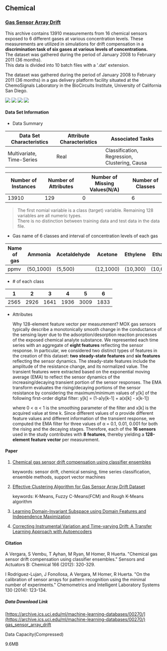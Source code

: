 ## Chemical
### [Gas Sensor Array Drift](https://archive.ics.uci.edu/ml/datasets/Gas+Sensor+Array+Drift+Dataset+at+Different+Concentrations)  

This archive contains 13910 measurements from 16 chemical sensors exposed to 6 different gases at various concentration levels. These measurements are utilized in simulations for drift compensation in a __discrimination task of six gases at various levels of concentrations.__  
The dataset was gathered during the period of January 2008 to February 2011 (36 months).  
This data is divided into 10 batch files with a '.dat' extension.  

The dataset was gathered during the period of January 2008 to February 2011 (36 months) in a gas delivery platform facility situated at the ChemoSignals Laboratory in the BioCircuits Institute, University of California San Diego.    

![](https://img.shields.io/badge/sector-chemical-red.svg)
![](https://img.shields.io/badge/labeled-yes-blue.svg)
![](https://img.shields.io/badge/time--series-yes-blue.svg)  ![](<https://img.shields.io/badge/simulation-yes-blue.svg>)       

#### Data Set Information    


- Data Summary      

| Data Set Characteristics  | Attribute Characteristics | Associated Tasks                              |
| ------------------------- | ------------------------- | --------------------------------------------- |
| Multivariate, Time-Series | Real                      | Classification, Regression, Clustering, Causa |

| Number of Instances | Number of Attributes | Number of Missing Values(N/A) | Number of Classes |
| ------------------- | -------------------- | ----------------------------- | ----------------- |
| 13910               | 129                  | 0                             | 6                 |

> The first nomial variable is a class (target) variable. Remaining 128 variables are all numeric types.   
> There is no distinction between training data and test data in the data file.    

- Gas name of 6 classes and interval of concentration levels of each gas

| Name of gas | Ammonia   | Acetaldehyde | Acetone   | Ethylene | Ethanol  | Toluene  |
| ----------- | --------- | ------------ | --------- | -------- | -------- | -------- |
| ppmv        | (50,1000) | (5,500)      | (12,1000) | (10,300) | (10,600) | (10,100) |


- \# of each class    

| 1    | 2    | 3    | 4    | 5    | 6    |
| ---- | ---- | ---- | ---- | ---- | ---- |
| 2565 | 2926 | 1641 | 1936 | 3009 | 1833 |

- Attributes       

  Why 128-element feature vector per measurement? MOX gas sensors typically describe a monotonically smooth change in the conductance of the sensing layer due to the adsorption/desorption reaction processes of the exposed chemical analyte substance. We represented each time series with an aggregate of __eight features__ reflecting the sensor response. In particular, we considered two distinct types of features in the creation of this dataset: __two steady-state features__ and __six features__ reflecting the sensor dynamics. The steady-state features include the amplitude of the resistance change, and its normalized value. The transient features were extracted based on the exponential moving average (EMA) to reflect the sensor dynamics of the increasing/decaying transient portion of the sensor responses. The EMA transform evaluates the rising/decaying portions of the sensor resistance by considering the maximum/minimum values of y[k] of the following first-order digital filter:  y[k] = (1-a)y[k-1] + a(x[k] - x[k-1])     

  where 0 < α < 1 is the smoothing parameter of the filter and x[k] is the acquired value at time k. Since different values of α provide different feature values and different information of the transient response, we computed the EMA filter for three values of α = 0.1, 0.01, 0.001 for both the rising and the decaying stages. Therefore, each of the __16 sensors__ used in the study contributes with __8 features__, thereby yielding a __128-element feature vector__ per measurement.     

   

#### Paper    

1. [Chemical gas sensor drift compensation using classifier ensembles](<https://www.researchgate.net/publication/216301619_Gas_sensor_drift_mitigation_using_classifier_ensembles>)     

   keywords: sensor drift, chemical sensing, time series classification, ensemble methods, support vector machines     

2. [Effective Clustering Algorithm for Gas Sensor Array
   Drift Dataset](<http://www.periyaruniversity.ac.in/ijcii/issue/Vol3No3December2013/IJCII%203-3-111.pdf>)    

   keywords: K-Means, Fuzzy C-Means(FCM) and Rough K-Means algorithm     

3. [Learning Domain-Invariant Subspace using Domain Features and Independence Maximization](<https://arxiv.org/pdf/1603.04535.pdf>)    

4. [Correcting Instrumental Variation and Time-varying Drift: A Transfer Learning Approach with Autoencoders](<http://yanke23.com/papers/preprint_DCAE.pdf>)      

#### Citation  

 A Vergara, S Vembu, T Ayhan, M Ryan, M Homer, R Huerta. "Chemical gas sensor drift compensation using classifier ensembles." Sensors and Actuators B: Chemical 166 (2012): 320-329.     

I Rodriguez-Lujan, J Fonollosa, A Vergara, M Homer, R Huerta. "On the calibration of sensor arrays for pattern recognition using the minimal number of experiments." Chemometrics and Intelligent Laboratory Systems 130 (2014): 123-134.    

##### Data Download Link   
[https://archive.ics.uci.edu/ml/machine-learning-databases/00270/](https://archive.ics.uci.edu/ml/machine-learning-databases/00270/)    
[gas_sensor_array_drift](https://github.com/LSHReader/data-explanation/tree/master/Gas%20Sensor%20Array%20Drift/gas_sensor_array_drift/gas_sensor_array_drift)     

Data Capacity(Compressed)             

9.6MB        